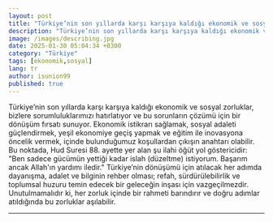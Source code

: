 ```yaml
---
layout: post
title: "Türkiye’nin son yıllarda karşı karşıya kaldığı ekonomik ve sosyal zorluklar"
description: "Türkiye’nin son yıllarda karşı karşıya kaldığı ekonomik ve sosyal zorluklar, bizlere sorumluluklarımızı hatırlatıyor ve bu sorunların çözümü için bir dönüşüm fırsatı sunuyor."
image: /images/describing.jpg
date: 2025-01-30 05:04:34 +0300
category: "Türkiye" 
tags: [ekonomik,sosyal] 
lang: tr
author: isunion99
published: true
---
```


Türkiye’nin son yıllarda karşı karşıya kaldığı ekonomik ve sosyal zorluklar, bizlere sorumluluklarımızı hatırlatıyor ve bu sorunların çözümü için bir dönüşüm fırsatı sunuyor. Ekonomik istikrarı sağlamak, sosyal adaleti güçlendirmek, yeşil ekonomiye geçiş yapmak ve eğitim ile inovasyona öncelik vermek, içinde bulunduğumuz koşullardan çıkışın anahtarı olabilir. Bu noktada, Hud Suresi 88. ayette yer alan şu ilahi öğüt yol göstericidir: "Ben sadece gücümün yettiği kadar islah (düzeltme) istiyorum. Başarım ancak Allah'ın yardımı iledir." Türkiye’nin dönüşümü için atılacak her adımda dayanışma, adalet ve bilginin rehber olması; refah, sürdürülebilirlik ve toplumsal huzuru temin edecek bir geleceğin inşası için vazgeçilmezdir. Unutulmamalıdır ki, her zorluk içinde bir rahmeti barındırır ve doğru adımlar atıldığında bu zorluklar aşılabilir.

---
